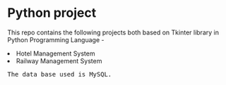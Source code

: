 # Python project
 This repo contains the following projects both based on Tkinter library in Python Programming Language -
 <li> Hotel Management System</li>
 <li> Railway Management System</li>

<pre>The data base used is MySQL.</pre>
 
